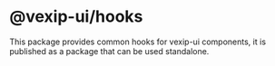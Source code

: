 # @vexip-ui/hooks

This package provides common hooks for vexip-ui components, it is published as a package that can be used standalone.
